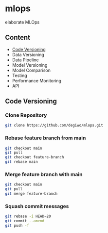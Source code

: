 # mlops
elaborate MLOps

## Content
- [Code Versioning](#code-versioning)
- Data Versioning
- Data Pipeline
- Model Versioning
- Model Comparison
- Testing
- Performance Monitoring
- API

## Code Versioning

### Clone Repository
```sh
git clone https://github.com/degiwo/mlops.git
```

### Rebase feature branch from main
```sh
git checkout main
git pull
git checkout feature-branch
git rebase main
```

### Merge feature branch with main
```sh
git checkout main
git pull
git merge feature-branch
```

### Squash commit messages
```sh
git rebase -i HEAD~20
git commit --amend
git push -f
```
